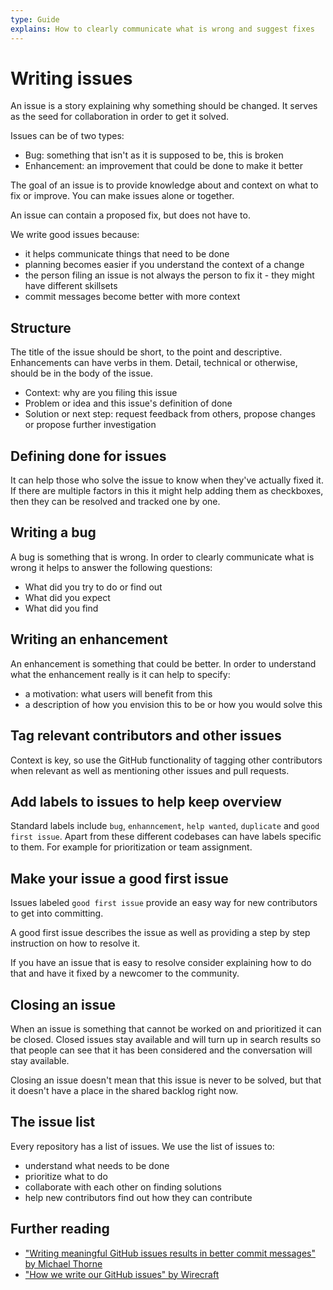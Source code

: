 ```yaml
---
type: Guide
explains: How to clearly communicate what is wrong and suggest fixes
---
```


# Writing issues

An issue is a story explaining why something should be changed. It serves as the seed for collaboration in order to get it solved.

Issues can be of two types:

* Bug: something that isn't as it is supposed to be, this is broken
* Enhancement: an improvement that could be done to make it better

The goal of an issue is to provide knowledge about and context on what to fix or improve. You can make issues alone or together.

An issue can contain a proposed fix, but does not have to.

We write good issues because:

* it helps communicate things that need to be done
* planning becomes easier if you understand the context of a change
* the person filing an issue is not always the person to fix it - they might have different skillsets
* commit messages become better with more context

## Structure

The title of the issue should be short, to the point and descriptive. Enhancements can have verbs in them. Detail, technical or otherwise, should be in the body of the issue.

* Context: why are you filing this issue
* Problem or idea and this issue's definition of done
* Solution or next step: request feedback from others, propose changes or propose further investigation

## Defining done for issues

It can help those who solve the issue to know when they've actually fixed it. If there are multiple factors in this it might help adding them as checkboxes, then they can be resolved and tracked one by one.

## Writing a bug

A bug is something that is wrong. In order to clearly communicate what is wrong it helps to answer the following questions:

* What did you try to do or find out
* What did you expect
* What did you find

## Writing an enhancement

An enhancement is something that could be better. In order to understand what the enhancement really is it can help to specify:

* a motivation: what users will benefit from this
* a description of how you envision this to be or how you would solve this

## Tag relevant contributors and other issues

Context is key, so use the GitHub functionality of tagging other contributors when relevant as well as mentioning other issues and pull requests.

## Add labels to issues to help keep overview

Standard labels include `bug`, `enhanncement`, `help wanted`, `duplicate` and `good first issue`. Apart from these different codebases can have labels specific to them. For example for prioritization or team assignment.

## Make your issue a good first issue

Issues labeled `good first issue` provide an easy way for new contributors to get into committing.

A good first issue describes the issue as well as providing a step by step instruction on how to resolve it.

If you have an issue that is easy to resolve consider explaining how to do that and have it fixed by a newcomer to the community.

## Closing an issue

When an issue is something that cannot be worked on and prioritized it can be closed. Closed issues stay available and will turn up in search results so that people can see that it has been considered and the conversation will stay available.

Closing an issue doesn't mean that this issue is never to be solved, but that it doesn't have a place in the shared backlog right now.

## The issue list

Every repository has a list of issues. We use the list of issues to:

* understand what needs to be done
* prioritize what to do
* collaborate with each other on finding solutions
* help new contributors find out how they can contribute

## Further reading

* ["Writing meaningful GitHub issues results in better commit messages" by Michael Thorne](https://www.userx.co.za/journal/writing-good-github-issues-makes-for-better-commit-messages/)
* ["How we write our GitHub issues" by Wirecraft](https://wiredcraft.com/blog/how-we-write-our-github-issues/)
